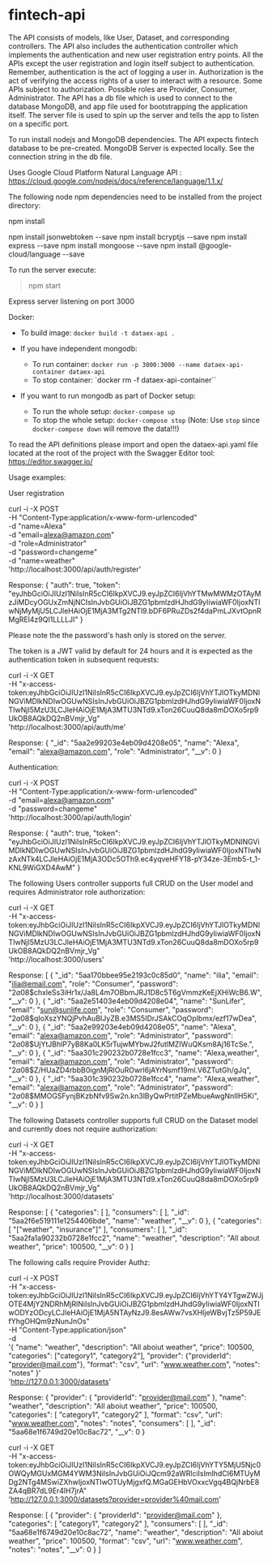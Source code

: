 # fintech-api
The API consists of models, like User, Dataset, and corresponding controllers.
The API also includes the authentication controller which implements the authentication and new user registration entry points.
All the APIs except the user registration and login itself subject to authentication.
Remember, authentication is the act of logging a user in. Authorization is the act of verifying the access rights of a user to interact with a resource.
Some APIs subject to authorization. Possible roles are Provider, Consumer, Administrator.
The API has a db file which is used to connect to the database MongoDB, and app file used for bootstrapping the application itself.
The server file is used to spin up the server and tells the
app to listen on a specific port.

To run install nodejs and MongoDB dependencies. The API expects fintech database to be pre-created. MongoDB Server is expected locally. See the connection string in the db file.

Uses Google Cloud Platform Natural Language API : https://cloud.google.com/nodejs/docs/reference/language/1.1.x/


The following node npm dependencies need to be installed from the project directory:

npm install

npm install jsonwebtoken --save
npm install bcryptjs --save
npm install express --save
npm install mongoose --save
npm install @google-cloud/language --save

To run the server execute:

> npm start

Express server listening on port 3000

Docker:

* To build image: `docker build -t dataex-api .`

* If you have independent mongodb:

    * To run container: `docker run -p 3000:3000 --name dataex-api-container dataex-api`
    * To stop container: `docker rm -f dataex-api-container``

* If you want to run mongodb as part of Docker setup:

    * To run the whole setup: `docker-compose up`
    * To stop the whole setup: `docker-compose stop` (Note: Use `stop` since `docker-compose down` will remove the data!!!)


To read the API definitions please import and open the dataex-api.yaml file located at the root of the project with the Swagger Editor tool: https://editor.swagger.io/

Usage examples:

User registration

curl -i -X POST \
   -H "Content-Type:application/x-www-form-urlencoded" \
   -d "name=Alexa" \
   -d "email=alexa@amazon.com" \
   -d "role=Administrator" \
   -d "password=changeme" \
   -d "name=weather" \
 'http://localhost:3000/api/auth/register'


Response: {
    "auth": true,
    "token": "eyJhbGciOiJIUzI1NiIsInR5cCI6IkpXVCJ9.eyJpZCI6IjVhYTMwMWMzOTAyMzJiMDcyOGUxZmNjNCIsInJvbGUiOiJBZG1pbmlzdHJhdG9yIiwiaWF0IjoxNTIwNjMyMjU5LCJleHAiOjE1MjA3MTg2NTl9.bDF6PRuZDs2f4daPmLJXvtOpnRMgREl4z9QI1LLLLJI"
}


Please note the the password's hash only is stored on the server.

The token is a JWT valid by default for 24 hours and it is expected as the authentication token in subsequent requests:

curl -i -X GET \
   -H "x-access-token:eyJhbGciOiJIUzI1NiIsInR5cCI6IkpXVCJ9.eyJpZCI6IjVhYTJlOTkyMDNlNGViMDlkNDIwOGUwNSIsInJvbGUiOiJBZG1pbmlzdHJhdG9yIiwiaWF0IjoxNTIwNjI5MzU3LCJleHAiOjE1MjA3MTU3NTd9.xTon26CuuQ8da8mDOXo5rp9UkOB8AQkDQ2nBVmjr_Vg" \
 'http://localhost:3000/api/auth/me'

Response: {
    "_id": "5aa2e99203e4eb09d4208e05",
    "name": "Alexa",
    "email": "alexa@amazon.com",
    "role": "Administrator",
    "__v": 0
}

Authentication:

curl -i -X POST \
   -H "Content-Type:application/x-www-form-urlencoded" \
   -d "email=alexa@amazon.com" \
   -d "password=changeme" \
 'http://localhost:3000/api/auth/login'


Response: {
    "auth": true,
    "token": "eyJhbGciOiJIUzI1NiIsInR5cCI6IkpXVCJ9.eyJpZCI6IjVhYTJlOTkyMDNlNGViMDlkNDIwOGUwNSIsInJvbGUiOiJBZG1pbmlzdHJhdG9yIiwiaWF0IjoxNTIwNzAxNTk4LCJleHAiOjE1MjA3ODc5OTh9.ec4yqveHFY18-pY34ze-3Emb5-t_1-KNL9WiGXD4AwM"
}


The following Users controller supports full CRUD on the User model and requires Administrator role authorization:

curl -i -X GET \
   -H "x-access-token:eyJhbGciOiJIUzI1NiIsInR5cCI6IkpXVCJ9.eyJpZCI6IjVhYTJlOTkyMDNlNGViMDlkNDIwOGUwNSIsInJvbGUiOiJBZG1pbmlzdHJhdG9yIiwiaWF0IjoxNTIwNjI5MzU3LCJleHAiOjE1MjA3MTU3NTd9.xTon26CuuQ8da8mDOXo5rp9UkOB8AQkDQ2nBVmjr_Vg" \
 'http://localhost:3000/users'

Response: [
    {
        "_id": "5aa170bbee95e2193c0c85d0",
        "name": "ilia",
        "email": "ilia@email.com",
        "role": "Consumer",
        "password": "$2a$08$chxleSs3iHr1x/Ja8L4m7OBbmJRJ1D8c5T6gVmmzKeEjXHiWcB6.W",
        "__v": 0
    },
    {
        "_id": "5aa2e51403e4eb09d4208e04",
        "name": "SunLifer",
        "email": "sun@sunlife.com",
        "role": "Consumer",
        "password": "$2a$08$qIoXszYNQjPvhAuBIJyZB.e3MS5IDrJSAkCOqOpIbmx/ezf17wDea",
        "__v": 0
    },
    {
        "_id": "5aa2e99203e4eb09d4208e05",
        "name": "Alexa",
        "email": "alexa@amazon.com",
        "role": "Administrator",
        "password": "$2a$08$UjYtJBhlP7yB8Ka0LK5rTujwMYbwJ2futlMZIWuQKsm8Aj16TcSe.",
        "__v": 0
    },
    {
        "_id": "5aa301c290232b0728e1fcc3",
        "name": "Alexa,weather",
        "email": "alexa@amazon.com",
        "role": "Administrator",
        "password": "$2a$08$Z/HUaZD4rbbB0ignMjRlOuROwrl6jAYrNsmf19ml.V6ZTutGh/gJq",
        "__v": 0
    },
    {
        "_id": "5aa301c390232b0728e1fcc4",
        "name": "Alexa,weather",
        "email": "alexa@amazon.com",
        "role": "Administrator",
        "password": "$2a$08$MMOGSFynjBKzbNfv9Sw2n.kn3lByQwPrtitPZeMbueAwgNnIIH5Ki",
        "__v": 0
    }
]


The following Datasets controller supports full CRUD on the Dataset model and currently does not require authorization:

curl -i -X GET \
   -H "x-access-token:eyJhbGciOiJIUzI1NiIsInR5cCI6IkpXVCJ9.eyJpZCI6IjVhYTJlOTkyMDNlNGViMDlkNDIwOGUwNSIsInJvbGUiOiJBZG1pbmlzdHJhdG9yIiwiaWF0IjoxNTIwNjI5MzU3LCJleHAiOjE1MjA3MTU3NTd9.xTon26CuuQ8da8mDOXo5rp9UkOB8AQkDQ2nBVmjr_Vg" \
 'http://localhost:3000/datasets'

Response: [
    {
        "categories": [
        ],
        "consumers": [
        ],
        "_id": "5aa2f6e519111e1254406bde",
        "name": "weather",
        "__v": 0
    },
    {
        "categories": [
            "[\"weather\", \"insurance\"]"
        ],
        "consumers": [
        ],
        "_id": "5aa2fa1a90232b0728e1fcc2",
        "name": "weather",
        "description": "All about weather",
        "price": 100500,
        "__v": 0
    }
]

The following calls require Provider Authz:

curl -i -X POST \
   -H "x-access-token:eyJhbGciOiJIUzI1NiIsInR5cCI6IkpXVCJ9.eyJpZCI6IjVhYTY4YTgwZWJjOTE4MjY2NDRhMjRlNiIsInJvbGUiOiJBZG1pbmlzdHJhdG9yIiwiaWF0IjoxNTIwODYzODcyLCJleHAiOjE1MjA5NTAyNzJ9.8esAWw7vsXHIjeWBvjTz5P59JEfYhgOHQm9zNunJnOs" \
   -H "Content-Type:application/json" \
   -d \
'{
  "name": "weather",
  "description": "All aboiut weather",
  "price": 100500,
  "categories": ["category1", "category2"],
  "provider": {"providerId": "provider@mail.com"},
  "format": "csv",
  "url": "www.weather.com",
  "notes": "notes"
}' \
 'http://127.0.0.1:3000/datasets'

Response: {
    "provider": {
        "providerId": "provider@mail.com"
    },
    "name": "weather",
    "description": "All aboiut weather",
    "price": 100500,
    "categories": [
        "category1",
        "category2"
    ],
    "format": "csv",
    "url": "www.weather.com",
    "notes": "notes",
    "consumers": [
    ],
    "_id": "5aa68e1f6749d20e10c8ac72",
    "__v": 0
}

curl -i -X GET \
   -H "x-access-token:eyJhbGciOiJIUzI1NiIsInR5cCI6IkpXVCJ9.eyJpZCI6IjVhYTY5MjU5Njc0OWQyMGUxMGM4YWM3NiIsInJvbGUiOiJQcm92aWRlciIsImlhdCI6MTUyMDg2NTg4MSwiZXhwIjoxNTIwOTUyMjgxfQ.MGaGEHbVOxxcVgq4BQjNrbE8ZA4qBR7dL9Er4lH7jrA" \
 'http://127.0.0.1:3000/datasets?provider=provider%40mail.com'

Response: [
    {
        "provider": {
            "providerId": "provider@mail.com"
        },
        "categories": [
            "category1",
            "category2"
        ],
        "consumers": [
        ],
        "_id": "5aa68e1f6749d20e10c8ac72",
        "name": "weather",
        "description": "All aboiut weather",
        "price": 100500,
        "format": "csv",
        "url": "www.weather.com",
        "notes": "notes",
        "__v": 0
    }
]
